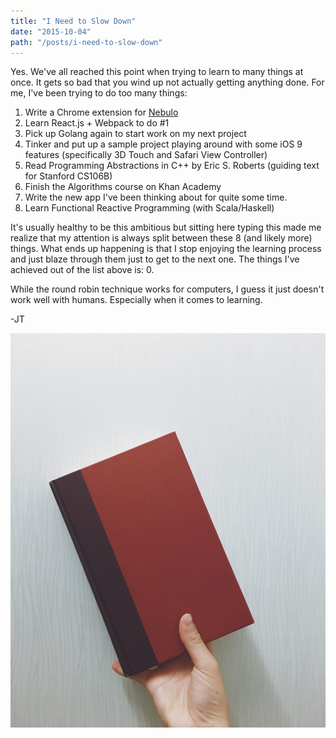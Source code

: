 ```yaml
---
title: "I Need to Slow Down"
date: "2015-10-04"
path: "/posts/i-need-to-slow-down"
---
```


Yes. We've all reached this point when trying to learn to many things at once. It gets so bad that you wind up not actually getting anything done. For me, I've been trying to do too many things:

1. Write a Chrome extension for [Nebulo](https://nebulo.undertide.co/)
2. Learn React.js + Webpack to do #1
3. Pick up Golang again to start work on my next project
4. Tinker and put up a sample project playing around with some iOS 9 features (specifically 3D Touch and Safari View Controller)
5. Read Programming Abstractions in C++ by Eric S. Roberts (guiding text for Stanford CS106B)
6. Finish the Algorithms course on Khan Academy
7. Write the new app I've been thinking about for quite some time.
8. Learn Functional Reactive Programming (with Scala/Haskell)

It's usually healthy to be this ambitious but sitting here typing this made me realize that my attention is always split between these 8 (and likely more) things. What ends up happening is that I stop enjoying the learning process and just blaze through them just to get to the next one. The things I've achieved out of the list above is: 0.

While the round robin technique works for computers, I guess it just doesn't work well with humans. Especially when it comes to learning.

-JT

![image](IMG_0064.jpg)
